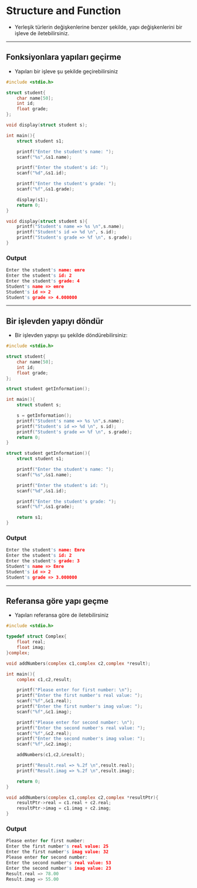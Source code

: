 # Structure and Function

- Yerleşik türlerin değişkenlerine benzer şekilde, yapı değişkenlerini bir işleve de iletebilirsiniz.

------------
## Fonksiyonlara yapıları geçirme

- Yapıları bir işleve şu şekilde geçirebilirsiniz

```c
#include <stdio.h>

struct student{
    char name[50];
    int id;
    float grade;
};

void display(struct student s);

int main(){
    struct student s1;

    printf("Enter the student's name: ");
    scanf("%s",&s1.name);

    printf("Enter the student's id: ");
    scanf("%d",&s1.id);

    printf("Enter the student's grade: ");
    scanf("%f",&s1.grade);

    display(s1);
    return 0;
}

void display(struct student s){
    printf("Student's name => %s \n",s.name);
    printf("Student's id => %d \n", s.id);
    printf("Student's grade => %f \n", s.grade);
}
```

### Output

```c
Enter the student's name: emre
Enter the student's id: 2
Enter the student's grade: 4
Student's name => emre
Student's id => 2
Student's grade => 4.000000
```

------------
## Bir işlevden yapıyı döndür

- Bir işlevden yapıyı şu şekilde döndürebilirsiniz:

```c
#include <stdio.h>

struct student{
    char name[50];
    int id;
    float grade;
};

struct student getInformation();

int main(){
    struct student s;

    s = getInformation();
    printf("Student's name => %s \n",s.name);
    printf("Student's id => %d \n", s.id);
    printf("Student's grade => %f \n", s.grade);
    return 0;
}

struct student getInformation(){
    struct student s1;

    printf("Enter the student's name: ");
    scanf("%s",&s1.name);

    printf("Enter the student's id: ");
    scanf("%d",&s1.id);

    printf("Enter the student's grade: ");
    scanf("%f",&s1.grade);

    return s1;
}
```

### Output

```c
Enter the student's name: Emre
Enter the student's id: 2
Enter the student's grade: 3
Student's name => Emre
Student's id => 2
Student's grade => 3.000000
```

------------
## Referansa göre yapı geçme

- Yapıları referansa göre de iletebilirsiniz

```c
#include <stdio.h>

typedef struct Complex{
    float real;
    float imag;
}complex;

void addNumbers(complex c1,complex c2,complex *result);

int main(){
    complex c1,c2,result;

    printf("Please enter for first number: \n");
    printf("Enter the first number's real value: ");
    scanf("%f",&c1.real);
    printf("Enter the first number's imag value: ");
    scanf("%f",&c1.imag);

    printf("Please enter for second number: \n");
    printf("Enter the second number's real value: ");
    scanf("%f",&c2.real);
    printf("Enter the second number's imag value: ");
    scanf("%f",&c2.imag);

    addNumbers(c1,c2,&result);

    printf("Result.real => %.2f \n",result.real);
    printf("Result.imag => %.2f \n",result.imag);

    return 0;
}

void addNumbers(complex c1,complex c2,complex *resultPtr){
    resultPtr->real = c1.real + c2.real;
    resultPtr->imag = c1.imag + c2.imag;
}
```

### Output

```c
Please enter for first number:
Enter the first number's real value: 25
Enter the first number's imag value: 32
Please enter for second number:
Enter the second number's real value: 53
Enter the second number's imag value: 23
Result.real => 78.00
Result.imag => 55.00
```